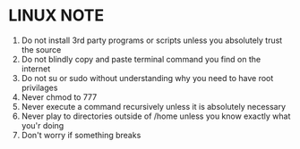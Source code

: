 # LINUX NOTE
1. Do not install 3rd party programs or scripts unless you absolutely trust the source
2. Do not blindly copy and paste terminal command you find on the internet
3. Do not su or sudo without understanding why you need to have root privilages
4. Never chmod to 777
5. Never execute a command recursively unless it is absolutely necessary
6. Never play to directories outside of /home unless you know exactly what you'r doing
7. Don't worry if something breaks
